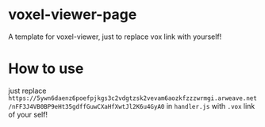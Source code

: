 # voxel-viewer-page
A template for voxel-viewer, just to replace vox link with yourself!


# How to use

just replace `https://5ywn6daenz6poefpjkgs3c2vdgtzsk2vevam6aozkfzzzwrmgi.arweave.net/nFF3J4VB0BP9eHt35gdffGuwCXaHfXwtJl2K6u4GyA0` in `handler.js` with `.vox` link of your self!
